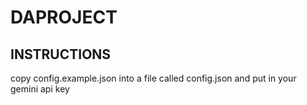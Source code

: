 # DAPROJECT

## INSTRUCTIONS

copy config.example.json into a file called config.json and put in your gemini api key
